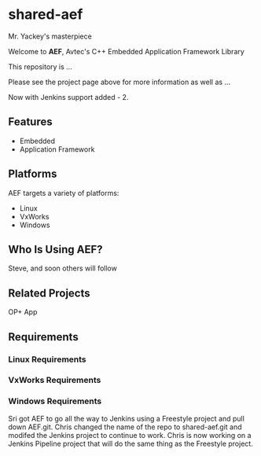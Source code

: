 # shared-aef
Mr. Yackey's masterpiece

Welcome to **AEF**, Avtec's C++ Embedded Application Framework Library

This repository is ...

Please see the project page above for more information as well as ...

Now with Jenkins support added - 2.

## Features ##

  * Embedded
  * Application Framework

## Platforms ##

AEF targets a variety of platforms:

  * Linux
  * VxWorks
  * Windows

## Who Is Using AEF? ##

Steve, and soon others will follow

## Related Projects ##

OP+ App

## Requirements ##

### Linux Requirements ###

### VxWorks Requirements ###

### Windows Requirements ###


Sri got AEF to go all the way to Jenkins using a Freestyle project and pull down AEF.git.
Chris changed the name of the repo to shared-aef.git and modifed the Jenkins project to continue to work.
Chris is now working on a Jenkins Pipeline project that will do the same thing as the Freestyle project.
